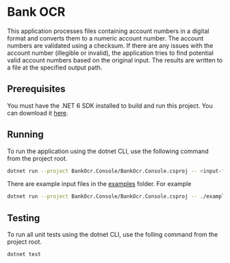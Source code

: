 # Bank OCR

This application processes files containing account numbers in a digital format and converts them to a numeric account number. The account numbers are validated using a checksum. If there are any issues with the account number (illegible or invalid), the application tries to find potential valid account numbers based on the original input. The results are written to a file at the specified output path.

## Prerequisites

You must have the .NET 6 SDK installed to build and run this project. You can download it [here](https://dotnet.microsoft.com/en-us/download/dotnet/6.0).

## Running

To run the application using the dotnet CLI, use the following command from the project root.

```sh
dotnet run --project BankOcr.Console/BankOcr.Console.csproj -- <input-file-path> <output-file-path>
```

There are example input files in the [examples](./examples/) folder. For example

```sh
dotnet run --project BankOcr.Console/BankOcr.Console.csproj -- ./examples/user-story-4.txt ./out/results.txt
```

## Testing

To run all unit tests using the dotnet CLI, use the folling command from the project root.

```sh
dotnet test
```
